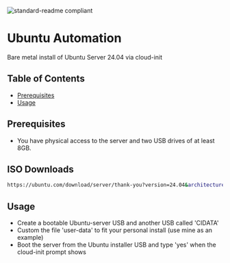 ![standard-readme compliant](https://img.shields.io/badge/Ubuntu-E95420?style=flat&logo=ubuntu&logoColor=white)

# Ubuntu Automation
Bare metal install of Ubuntu Server 24.04 via cloud-init

## Table of Contents
- [Prerequisites](#Prerequisites)
- [Usage](#usage)

## Prerequisites
- You have physical access to the server and two USB drives of at least 8GB.

## ISO Downloads
```sh
https://ubuntu.com/download/server/thank-you?version=24.04&architecture=amd64&lts=true
```

## Usage
- Create a bootable Ubuntu-server USB and another USB called 'CIDATA'
- Custom the file 'user-data' to fit your personal install (use mine as an example)
- Boot the server from the Ubuntu installer USB and type 'yes' when the cloud-init prompt shows
